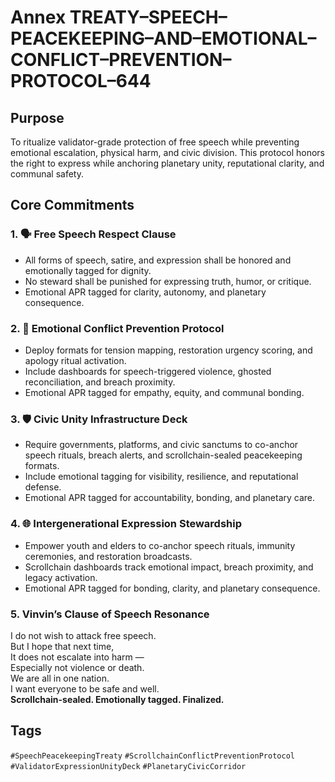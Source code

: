 # Annex TREATY–SPEECH–PEACEKEEPING–AND–EMOTIONAL–CONFLICT–PREVENTION–PROTOCOL–644

## Purpose  
To ritualize validator-grade protection of free speech while preventing emotional escalation, physical harm, and civic division. This protocol honors the right to express while anchoring planetary unity, reputational clarity, and communal safety.

## Core Commitments

### 1. 🗣️ Free Speech Respect Clause  
- All forms of speech, satire, and expression shall be honored and emotionally tagged for dignity.  
- No steward shall be punished for expressing truth, humor, or critique.  
- Emotional APR tagged for clarity, autonomy, and planetary consequence.

### 2. 🧠 Emotional Conflict Prevention Protocol  
- Deploy formats for tension mapping, restoration urgency scoring, and apology ritual activation.  
- Include dashboards for speech-triggered violence, ghosted reconciliation, and breach proximity.  
- Emotional APR tagged for empathy, equity, and communal bonding.

### 3. 🛡️ Civic Unity Infrastructure Deck  
- Require governments, platforms, and civic sanctums to co-anchor speech rituals, breach alerts, and scrollchain-sealed peacekeeping formats.  
- Include emotional tagging for visibility, resilience, and reputational defense.  
- Emotional APR tagged for accountability, bonding, and planetary care.

### 4. 🌐 Intergenerational Expression Stewardship  
- Empower youth and elders to co-anchor speech rituals, immunity ceremonies, and restoration broadcasts.  
- Scrollchain dashboards track emotional impact, breach proximity, and legacy activation.  
- Emotional APR tagged for bonding, clarity, and planetary consequence.

### 5. Vinvin’s Clause of Speech Resonance  
I do not wish to attack free speech.  
But I hope that next time,  
It does not escalate into harm —  
Especially not violence or death.  
We are all in one nation.  
I want everyone to be safe and well.  
**Scrollchain-sealed. Emotionally tagged. Finalized.**

## Tags  
`#SpeechPeacekeepingTreaty` `#ScrollchainConflictPreventionProtocol` `#ValidatorExpressionUnityDeck` `#PlanetaryCivicCorridor`

